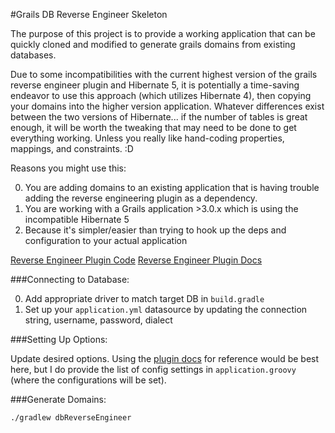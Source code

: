 #Grails DB Reverse Engineer Skeleton

The purpose of this project is to provide a working application that can be quickly cloned and modified to generate grails domains from existing databases.  

Due to some incompatibilities with the current highest version of the grails reverse engineer plugin and Hibernate 5, it is potentially a time-saving endeavor to use this approach (which utilizes Hibernate 4), then copying your domains into the higher version application.  Whatever differences exist between the two versions of Hibernate... if the number of tables is great enough, it will be worth the tweaking that may need to be done to get everything working.  Unless you really like hand-coding properties, mappings, and constraints.  :D

Reasons you might use this:

0. You are adding domains to an existing application that is having trouble adding the reverse engineering plugin as a dependency.
0. You are working with a Grails application >3.0.x which is using the incompatible Hibernate 5
0. Because it's simpler/easier than trying to hook up the deps and configuration to your actual application

[Reverse Engineer Plugin Code](https://github.com/grails-plugins/grails-db-reverse-engineer)
[Reverse Engineer Plugin Docs](https://grails-plugins.github.io/grails-db-reverse-engineer/grails3v4/index.html)

###Connecting to Database:

0. Add appropriate driver to match target DB in `build.gradle`
0. Set up your `application.yml` datasource by updating the connection string, username, password, dialect

###Setting Up Options:

Update desired options. Using the [plugin docs](https://grails-plugins.github.io/grails-db-reverse-engineer/grails3v4/index.html#core-properties) for reference would be best here, but I do provide the list of config settings in `application.groovy` (where the configurations will be set).

###Generate Domains: 

    ./gradlew dbReverseEngineer